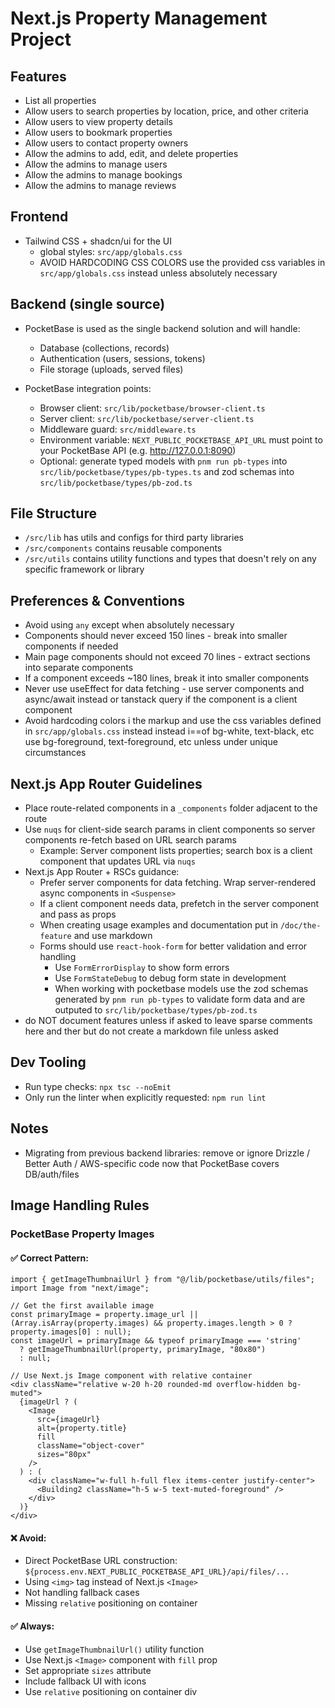 # Next.js Property Management Project

## Features
- List all properties
- Allow users to search properties by location, price, and other criteria
- Allow users to view property details
- Allow users to bookmark properties
- Allow users to contact property owners
- Allow the admins to add, edit, and delete properties
- Allow the admins to manage users
- Allow the admins to manage bookings
- Allow the admins to manage reviews

## Frontend
- Tailwind CSS + shadcn/ui for the UI
  - global styles: `src/app/globals.css`
  - AVOID HARDCODING CSS COLORS use the provided css variables in `src/app/globals.css` instead unless absolutely necessary

## Backend (single source)
- PocketBase is used as the single backend solution and will handle:
  - Database (collections, records)
  - Authentication (users, sessions, tokens)
  - File storage (uploads, served files)

- PocketBase integration points:
  - Browser client: `src/lib/pocketbase/browser-client.ts`
  - Server client: `src/lib/pocketbase/server-client.ts`
  - Middleware guard: `src/middleware.ts`
  - Environment variable: `NEXT_PUBLIC_POCKETBASE_API_URL` must point to your PocketBase API (e.g. http://127.0.0.1:8090)
  - Optional: generate typed models with `pnm run pb-types` into `src/lib/pocketbase/types/pb-types.ts` and zod schemas into `src/lib/pocketbase/types/pb-zod.ts`

## File Structure
- `/src/lib` has utils and configs for third party libraries
- `/src/components` contains reusable components
- `/src/utils` contains utility functions and types that doesn't rely on any specific framework or library

## Preferences & Conventions
- Avoid using `any` except when absolutely necessary
- Components should never exceed 150 lines - break into smaller components if needed
- Main page components should not exceed 70 lines - extract sections into separate components
-  If a component exceeds ~180 lines, break it into smaller components
-  Never use useEffect for data fetching - use server components and async/await instead or tanstack query if the component is a client component
-  Avoid hardcoding colors i the markup and use the css variables defined in `src/app/globals.css` instead instead i==of bg-white, text-black, etc use bg-foreground, text-foreground, etc unless under unique circumstances

## Next.js App Router Guidelines
- Place route-related components in a `_components` folder adjacent to the route
- Use `nuqs` for client-side search params in client components so server components re-fetch based on URL search params
  - Example: Server component lists properties; search box is a client component that updates URL via `nuqs`
- Next.js App Router + RSCs guidance:
  - Prefer server components for data fetching. Wrap server-rendered async components in `<Suspense>`
  - If a client component needs data, prefetch in the server component and pass as props
  - When creating usage examples and documentation put in `/doc/the-feature` and use markdown
  - Forms should use `react-hook-form` for better validation and error handling
    - Use `FormErrorDisplay` to show form errors
    - Use `FormStateDebug` to debug form state in development
    - When working with pocketbase models use the zod schemas generated by `pnm run pb-types` to validate form data and are outputed to `src/lib/pocketbase/types/pb-zod.ts`
- do NOT document features unless if asked to leave sparse comments here and ther but do not create a markdown file unless asked
## Dev Tooling
- Run type checks: `npx tsc --noEmit`
- Only run the linter when explicitly requested: `npm run lint`

## Notes
- Migrating from previous backend libraries: remove or ignore Drizzle / Better Auth / AWS-specific code now that PocketBase covers DB/auth/files

## Image Handling Rules

### PocketBase Property Images

#### ✅ Correct Pattern:
```tsx
import { getImageThumbnailUrl } from "@/lib/pocketbase/utils/files";
import Image from "next/image";

// Get the first available image
const primaryImage = property.image_url || (Array.isArray(property.images) && property.images.length > 0 ? property.images[0] : null);
const imageUrl = primaryImage && typeof primaryImage === 'string' 
  ? getImageThumbnailUrl(property, primaryImage, "80x80")
  : null;

// Use Next.js Image component with relative container
<div className="relative w-20 h-20 rounded-md overflow-hidden bg-muted">
  {imageUrl ? (
    <Image
      src={imageUrl}
      alt={property.title}
      fill
      className="object-cover"
      sizes="80px"
    />
  ) : (
    <div className="w-full h-full flex items-center justify-center">
      <Building2 className="h-5 w-5 text-muted-foreground" />
    </div>
  )}
</div>
```

#### ❌ Avoid:
- Direct PocketBase URL construction: `${process.env.NEXT_PUBLIC_POCKETBASE_API_URL}/api/files/...`
- Using `<img>` tag instead of Next.js `<Image>`
- Not handling fallback cases
- Missing `relative` positioning on container

#### ✅ Always:
- Use `getImageThumbnailUrl()` utility function
- Use Next.js `<Image>` component with `fill` prop
- Set appropriate `sizes` attribute
- Include fallback UI with icons
- Use `relative` positioning on container div
